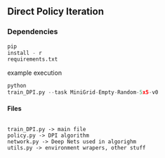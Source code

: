 ## Direct Policy Iteration

### Dependencies

```python
pip
install - r
requirements.txt
```

example execution

```python
python
train_DPI.py --task MiniGrid-Empty-Random-5x5-v0
```

#### Files

```

train_DPI.py -> main file
policy.py -> DPI algorithm
network.py -> Deep Nets used in algorighm
utils.py -> environment wrapers, other stuff

```
